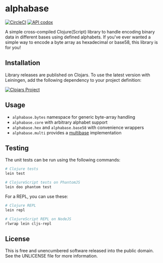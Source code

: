 alphabase
=========

[![CircleCI](https://circleci.com/gh/greglook/alphabase.svg?style=shield&circle-token=f1e11fd825b2006adde3d1316e465abda50b453d)](https://circleci.com/gh/greglook/alphabase)
[![API codox](https://img.shields.io/badge/doc-API-blue.svg)](https://greglook.github.io/alphabase/api/)

A simple cross-compiled Clojure(Script) library to handle encoding binary data
in different bases using defined alphabets. If you've ever wanted a simple way
to encode a byte array as hexadecimal or base58, this library is for you!

## Installation

Library releases are published on Clojars. To use the latest version with
Leiningen, add the following dependency to your project definition:

[![Clojars Project](http://clojars.org/mvxcvi/alphabase/latest-version.svg)](http://clojars.org/mvxcvi/alphabase)

## Usage

- `alphabase.bytes` namespace for generic byte-array handling
- `alphabase.core` with arbitrary alphabet support
- `alphabase.hex` and `alphabase.base58` with convenience wrappers
- `alphabase.multi` provides a [multibase](https://github.com/multiformats/multibase)
  implementation

## Testing

The unit tests can be run using the following commands:

```sh
# Clojure tests
lein test

# ClojureScript tests on PhantomJS
lein doo phantom test
```

For a REPL, you can use these:

```sh
# Clojure REPL
lein repl

# ClojureScript REPL on NodeJS
rlwrap lein cljs-repl
```

## License

This is free and unencumbered software released into the public domain.
See the UNLICENSE file for more information.
